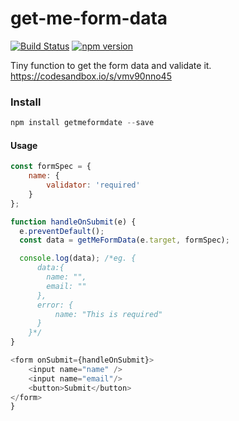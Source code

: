 # get-me-form-data

[![Build Status](https://travis-ci.org/Anenth/get-me-form-data.svg?branch=master)](https://travis-ci.org/Anenth/get-me-form-data)
[![npm version](https://badge.fury.io/js/getmeformdata.svg)](https://badge.fury.io/js/getmeformdata)

Tiny function to get the form data and validate it.
https://codesandbox.io/s/vmv90nno45

### Install

```javascript
npm install getmeformdate --save
```

#### Usage

```javascript
const formSpec = {
    name: {
        validator: 'required'
    }
};

function handleOnSubmit(e) {
  e.preventDefault();
  const data = getMeFormData(e.target, formSpec);

  console.log(data); /*eg. {
      data:{
        name: "",
        email: ""
      },
      error: {
          name: "This is required"
      }
    }*/
}

<form onSubmit={handleOnSubmit}>
    <input name="name" />
    <input name="email"/>
    <button>Submit</button>
</form>
}
```
